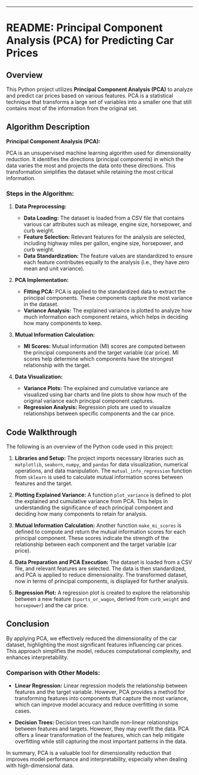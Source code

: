 ---

# README: Principal Component Analysis (PCA) for Predicting Car Prices

## Overview

This Python project utilizes **Principal Component Analysis (PCA)** to analyze and predict car prices based on various features. PCA is a statistical technique that transforms a large set of variables into a smaller one that still contains most of the information from the original set.

## Algorithm Description

**Principal Component Analysis (PCA):**

PCA is an unsupervised machine learning algorithm used for dimensionality reduction. It identifies the directions (principal components) in which the data varies the most and projects the data onto these directions. This transformation simplifies the dataset while retaining the most critical information.

### Steps in the Algorithm:

1. **Data Preprocessing:**
   - **Data Loading:** The dataset is loaded from a CSV file that contains various car attributes such as mileage, engine size, horsepower, and curb weight.
   - **Feature Selection:** Relevant features for the analysis are selected, including highway miles per gallon, engine size, horsepower, and curb weight.
   - **Data Standardization:** The feature values are standardized to ensure each feature contributes equally to the analysis (i.e., they have zero mean and unit variance).

2. **PCA Implementation:**
   - **Fitting PCA:** PCA is applied to the standardized data to extract the principal components. These components capture the most variance in the dataset.
   - **Variance Analysis:** The explained variance is plotted to analyze how much information each component retains, which helps in deciding how many components to keep.

3. **Mutual Information Calculation:**
   - **MI Scores:** Mutual information (MI) scores are computed between the principal components and the target variable (car price). MI scores help determine which components have the strongest relationship with the target.

4. **Data Visualization:**
   - **Variance Plots:** The explained and cumulative variance are visualized using bar charts and line plots to show how much of the original variance each principal component captures.
   - **Regression Analysis:** Regression plots are used to visualize relationships between specific components and the car price.

## Code Walkthrough

The following is an overview of the Python code used in this project:

1. **Libraries and Setup:**
   The project imports necessary libraries such as `matplotlib`, `seaborn`, `numpy`, and `pandas` for data visualization, numerical operations, and data manipulation. The `mutual_info_regression` function from `sklearn` is used to calculate mutual information scores between features and the target.

2. **Plotting Explained Variance:**
   A function `plot_variance` is defined to plot the explained and cumulative variance from PCA. This helps in understanding the significance of each principal component and deciding how many components to retain for analysis.

3. **Mutual Information Calculation:**
   Another function `make_mi_scores` is defined to compute and return the mutual information scores for each principal component. These scores indicate the strength of the relationship between each component and the target variable (car price).

4. **Data Preparation and PCA Execution:**
   The dataset is loaded from a CSV file, and relevant features are selected. The data is then standardized, and PCA is applied to reduce dimensionality. The transformed dataset, now in terms of principal components, is displayed for further analysis.

5. **Regression Plot:**
   A regression plot is created to explore the relationship between a new feature (`sports_or_wagon`, derived from `curb_weight` and `horsepower`) and the car price.

## Conclusion

By applying PCA, we effectively reduced the dimensionality of the car dataset, highlighting the most significant features influencing car prices. This approach simplifies the model, reduces computational complexity, and enhances interpretability.

### Comparison with Other Models:

- **Linear Regression:** Linear regression models the relationship between features and the target variable. However, PCA provides a method for transforming features into components that capture the most variance, which can improve model accuracy and reduce overfitting in some cases.
  
- **Decision Trees:** Decision trees can handle non-linear relationships between features and targets. However, they may overfit the data. PCA offers a linear transformation of the features, which can help mitigate overfitting while still capturing the most important patterns in the data.

In summary, PCA is a valuable tool for dimensionality reduction that improves model performance and interpretability, especially when dealing with high-dimensional data.